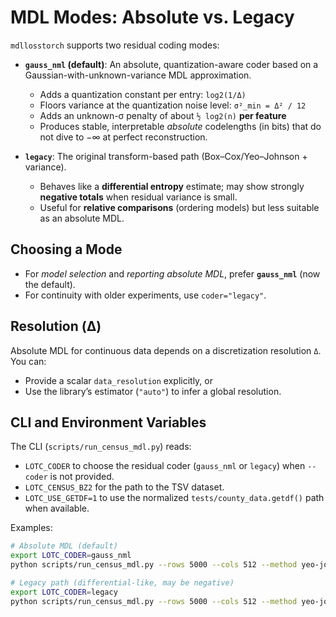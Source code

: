 # MDL Modes: Absolute vs. Legacy

`mdllosstorch` supports two residual coding modes:

- **`gauss_nml` (default)**: An absolute, quantization-aware coder based on a Gaussian-with-unknown-variance MDL approximation.
  - Adds a quantization constant per entry: `log2(1/Δ)`
  - Floors variance at the quantization noise level: `σ²_min = Δ² / 12`
  - Adds an unknown-σ penalty of about `½ log2(n)` **per feature**
  - Produces stable, interpretable *absolute* codelengths (in bits) that do not dive to −∞ at perfect reconstruction.

- **`legacy`**: The original transform-based path (Box–Cox/Yeo–Johnson + variance).
  - Behaves like a **differential entropy** estimate; may show strongly **negative totals** when residual variance is small.
  - Useful for **relative comparisons** (ordering models) but less suitable as an absolute MDL.

## Choosing a Mode

- For *model selection* and *reporting absolute MDL*, prefer **`gauss_nml`** (now the default).
- For continuity with older experiments, use `coder="legacy"`.

## Resolution (Δ)

Absolute MDL for continuous data depends on a discretization resolution `Δ`. You can:
- Provide a scalar `data_resolution` explicitly, or
- Use the library’s estimator (`"auto"`) to infer a global resolution.

## CLI and Environment Variables

The CLI (`scripts/run_census_mdl.py`) reads:
- `LOTC_CODER` to choose the residual coder (`gauss_nml` or `legacy`) when `--coder` is not provided.
- `LOTC_CENSUS_BZ2` for the path to the TSV dataset.
- `LOTC_USE_GETDF=1` to use the normalized `tests/county_data.getdf()` path when available.

Examples:
```bash
# Absolute MDL (default)
export LOTC_CODER=gauss_nml
python scripts/run_census_mdl.py --rows 5000 --cols 512 --method yeo-johnson --report

# Legacy path (differential-like, may be negative)
export LOTC_CODER=legacy
python scripts/run_census_mdl.py --rows 5000 --cols 512 --method yeo-johnson --report